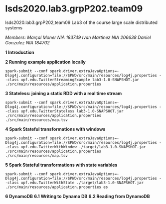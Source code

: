 # lsds2020.lab3.grpP202.team09
lsds2020.lab3.grpP202,team09
Lab3 of the course large scale distributed systems

_Members: Marçal Moner NIA 183749 Ivan Martinez NIA 206638 Daniel Gonzalez NIA 184702_


**1 Introduction**

**2 Running example application locally**
```
spark-submit --conf spark.driver.extraJavaOptions=-Dlog4j.configuration=file://$PWD/src/main/resources/log4j.properties --class upf.edu.TwitterStreamingExample lab3-1.0-SNAPSHOT.jar ./src/main/resources/application.properties
```

**3 Stateless: joining a static RDD with a real time stream**
```
spark-submit --conf spark.driver.extraJavaOptions=-Dlog4j.configuration=file://$PWD/src/main/resources/log4j.properties --class upf.edu.TwitterStateless lab3-1.0-SNAPSHOT.jar ./src/main/resources/application.properties ./src/main/resources/map.tsv
```
**4 Spark Stateful transformations with windows**
```
spark-submit --conf spark.driver.extraJavaOptions=-Dlog4j.configuration=file://$PWD/src/main/resources/log4j.properties --class upf.edu.TwitterWithWindow ./target/lab3-1.0-SNAPSHOT.jar ./src/main/resources/application.properties ./src/main/resources/map.tsv
```

**5 Spark Stateful transformations with state variables**
```
spark-submit --conf spark.driver.extraJavaOptions=-Dlog4j.configuration=file://$PWD/src/main/resources/log4j.properties --class upf.edu.TwitterWithState ./target/lab3-1.0-SNAPSHOT.jar ./src/main/resources/application.properties es
```


**6 DynamoDB**
**6.1 Writing to Dynamo DB**
**6.2 Reading from DynamoDB**



